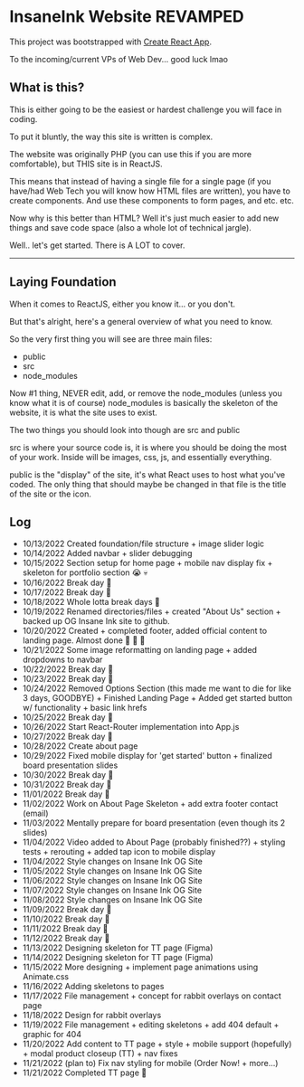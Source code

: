 # InsaneInk Website REVAMPED

This project was bootstrapped with [Create React App](https://github.com/facebook/create-react-app).

To the incoming/current VPs of Web Dev... good luck lmao

## What is this?

This is either going to be the easiest or hardest challenge you will face in coding.

To put it bluntly, the way this site is written is complex.

The website was originally PHP (you can use this if you are more comfortable), but THIS site is in ReactJS.

This means that instead of having a single file for a single page (if you have/had Web Tech you will know how HTML files are written), you have to create components.
And use these components to form pages, and etc. etc.

Now why is this better than HTML? Well it's just much easier to add new things and save code space (also a whole lot of technical jargle).

Well.. let's get started. There is A LOT to cover.

-----------------------------------------------------------------------------------------------------------------------------

## Laying Foundation

When it comes to ReactJS, either you know it... or you don't.

But that's alright, here's a general overview of what you need to know.

So the very first thing you will see are three main files:
- public
- src
- node_modules

Now #1 thing, NEVER edit, add, or remove the node_modules (unless you know what it is of course)
node_modules is basically the skeleton of the website, it is what the site uses to exist.

The two things you should look into though are src and public

src is where your source code is, it is where you should be doing the most of your work. Inside will be images, css, js, and essentially everything.

public is the "display" of the site, it's what React uses to host what you've coded. The only thing that should maybe be changed in that file is the title of the site or the icon.

## Log
- 10/13/2022 Created foundation/file structure + image slider logic
- 10/14/2022 Added navbar + slider debugging
- 10/15/2022 Section setup for home page + mobile nav display fix + skeleton for portfolio section :sob: :skull:
- 10/16/2022 Break day :bust_in_silhouette:
- 10/17/2022 Break day :bust_in_silhouette:
- 10/18/2022 Whole lotta break days :bust_in_silhouette:
- 10/19/2022 Renamed directories/files + created "About Us" section + backed up OG Insane Ink site to github.
- 10/20/2022 Created + completed footer, added official content to landing page. Almost done :tada: :tada: :tada:
- 10/21/2022 Some image reformatting on landing page + added dropdowns to navbar
- 10/22/2022 Break day :bust_in_silhouette:
- 10/23/2022 Break day :bust_in_silhouette:
- 10/24/2022 Removed Options Section (this made me want to die for like 3 days, GOODBYE) + Finished Landing Page + Added get started button w/ functionality + basic link hrefs
- 10/25/2022 Break day :bust_in_silhouette:
- 10/26/2022 Start React-Router implementation into App.js
- 10/27/2022 Break day :bust_in_silhouette:
- 10/28/2022 Create about page
- 10/29/2022 Fixed mobile display for 'get started' button + finalized board presentation slides
- 10/30/2022 Break day :bust_in_silhouette:
- 10/31/2022 Break day :bust_in_silhouette:
- 11/01/2022 Break day :bust_in_silhouette:
- 11/02/2022 Work on About Page Skeleton + add extra footer contact (email)
- 11/03/2022 Mentally prepare for board presentation (even though its 2 slides)
- 11/04/2022 Video added to About Page (probably finished??) + styling tests + rerouting + added tap icon to mobile display
- 11/04/2022 Style changes on Insane Ink OG Site
- 11/05/2022 Style changes on Insane Ink OG Site
- 11/06/2022 Style changes on Insane Ink OG Site
- 11/07/2022 Style changes on Insane Ink OG Site
- 11/08/2022 Style changes on Insane Ink OG Site
- 11/09/2022 Break day :bust_in_silhouette:
- 11/10/2022 Break day :bust_in_silhouette:
- 11/11/2022 Break day :bust_in_silhouette:
- 11/12/2022 Break day :bust_in_silhouette:
- 11/13/2022 Designing skeleton for TT page (Figma)
- 11/14/2022 Designing skeleton for TT page (Figma)
- 11/15/2022 More designing + implement page animations using Animate.css
- 11/16/2022 Adding skeletons to pages
- 11/17/2022 File management + concept for rabbit overlays on contact page
- 11/18/2022 Design for rabbit overlays
- 11/19/2022 File management + editing skeletons + add 404 default + graphic for 404
- 11/20/2022 Add content to TT page + style + mobile support (hopefully) + modal product closeup (TT) + nav fixes
- 11/21/2022 (plan to) Fix nav styling for mobile (Order Now! + more...)
- 11/21/2022 Completed TT page :tada: